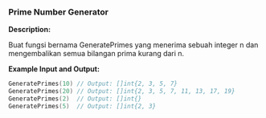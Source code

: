 ### Prime Number Generator
**Description:** 

Buat fungsi bernama GeneratePrimes yang menerima sebuah integer n dan mengembalikan semua bilangan prima kurang dari n.

**Example Input and Output:**

```go
GeneratePrimes(10) // Output: []int{2, 3, 5, 7}
GeneratePrimes(20) // Output: []int{2, 3, 5, 7, 11, 13, 17, 19}
GeneratePrimes(2)  // Output: []int{}
GeneratePrimes(5)  // Output: []int{2, 3}
```